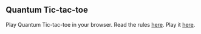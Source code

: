 Quantum Tic-tac-toe
-------------------

Play Quantum Tic-tac-toe in your browser. Read the rules
[here](http://www.wikipedia.org/wiki/Quantum_tic-tac-toe).
Play it [here](http://knrafto.github.com/quantumt3).
